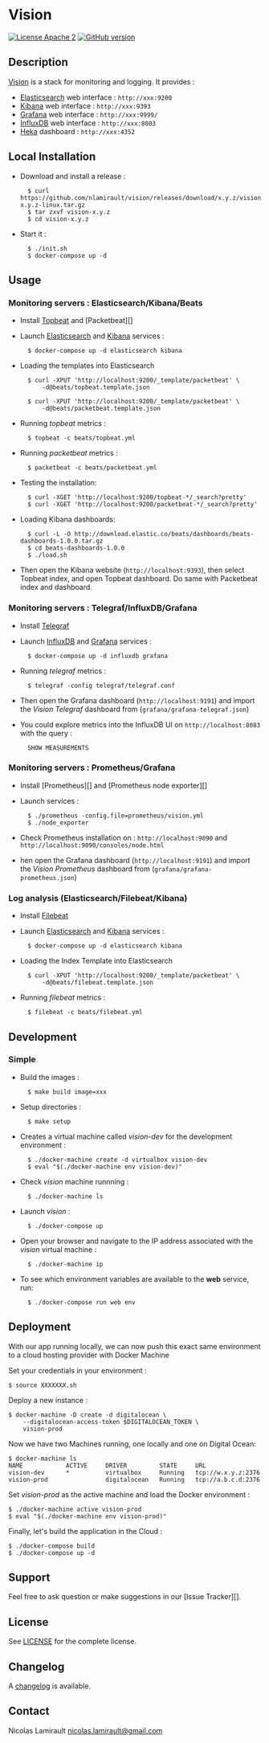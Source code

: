 # Vision

[![License Apache 2][badge-license]](LICENSE)
[![GitHub version](https://badge.fury.io/gh/nlamirault%2Fvision.svg)](https://badge.fury.io/gh/nlamirault%2Fvision)

## Description

[Vision][] is a stack for monitoring and logging. It provides :

* [Elasticsearch][] web interface : `http://xxx:9200`
* [Kibana][] web interface : `http://xxx:9393`
* [Grafana][] web interface : `http://xxx:9999/`
* [InfluxDB][] web interface : `http://xxx:8083`
* [Heka][] dashboard : `http://xxx:4352`

## Local Installation

* Download and install a release :

        $ curl https://github.com/nlamirault/vision/releases/download/x.y.z/vision-x.y.z-linux.tar.gz
        $ tar zxvf vision-x.y.z
        $ cd vision-x.y.z

* Start it :

        $ ./init.sh
        $ docker-compose up -d

## Usage

### Monitoring servers : Elasticsearch/Kibana/Beats

* Install [Topbeat][] and [Packetbeat][]

* Launch [Elasticsearch][] and [Kibana][] services :

        $ docker-compose up -d elasticsearch kibana

* Loading the templates into Elasticsearch

        $ curl -XPUT 'http://localhost:9200/_template/packetbeat' \
            -d@beats/topbeat.template.json

        $ curl -XPUT 'http://localhost:9200/_template/packetbeat' \
            -d@beats/packetbeat.template.json

* Running *topbeat* metrics :

        $ topbeat -c beats/topbeat.yml

* Running *packetbeat* metrics :

        $ packetbeat -c beats/packetbeat.yml

* Testing the installation:

        $ curl -XGET 'http://localhost:9200/topbeat-*/_search?pretty'
        $ curl -XGET 'http://localhost:9200/packetbeat-*/_search?pretty'

* Loading Kibana dashboards:

        $ curl -L -O http://download.elastic.co/beats/dashboards/beats-dashboards-1.0.0.tar.gz
        $ cd beats-dashboards-1.0.0
        $ ./load.sh

* Then open the Kibana website (`http://localhost:9393`), then select Topbeat index,
and open Topbeat dashboard. Do same with Packetbeat index and dashboard.


### Monitoring servers : Telegraf/InfluxDB/Grafana

* Install [Telegraf][]

* Launch [InfluxDB][] and [Grafana][] services :

        $ docker-compose up -d influxdb grafana

* Running *telegraf* metrics :

        $ telegraf -config telegraf/telegraf.conf

* Then open the Grafana dashboard (`http://localhost:9191`) and import the
   *Vision Telegraf* dashboard from (`grafana/grafana-telegraf.json`)

* You could explore metrics into the InfluxDB UI on `http://localhost:8083` with the query :

        SHOW MEASUREMENTS

### Monitoring servers : Prometheus/Grafana

* Install [Prometheus][] and [Prometheus node exporter][]

* Launch services :

        $ ./prometheus -config.file=prometheus/vision.yml
        $ ./node_exporter

* Check Prometheus installation on : `http://localhost:9090` and 
  `http://localhost:9090/consoles/node.html`

* hen open the Grafana dashboard (`http://localhost:9191`) and import the 
  *Vision Prometheus* dashboard from (`grafana/grafana-prometheus.json`)


### Log analysis (Elasticsearch/Filebeat/Kibana)

* Install [Filebeat][]

* Launch [Elasticsearch][] and [Kibana][] services :

        $ docker-compose up -d elasticsearch kibana

* Loading the Index Template into Elasticsearch

        $ curl -XPUT 'http://localhost:9200/_template/packetbeat' \
            -d@beats/filebeat.template.json

* Running *filebeat* metrics :

        $ filebeat -c beats/filebeat.yml


## Development

### Simple

* Build the images :

        $ make build image=xxx

* Setup directories :

        $ make setup

* Creates a virtual machine called *vision-dev* for the development environment :

        $ ./docker-machine create -d virtualbox vision-dev
        $ eval "$(./docker-machine env vision-dev)"

* Check *vision* machine runnning :

        $ ./docker-machine ls

* Launch *vision* :

        $ ./docker-compose up

* Open your browser and navigate to the IP address associated with the
*vision* virtual machine :

        $ ./docker-machine ip

* To see which environment variables are available to the **web** service,
run:

        $ ./docker-compose run web env


## Deployment

With our app running locally, we can now push this exact same environment
to a cloud hosting provider with Docker Machine

Set your credentials in your environment :

    $ source XXXXXXX.sh

Deploy a new instance :

    $ docker-machine -D create -d digitalocean \
        --digitalocean-access-token $DIGITALOCEAN_TOKEN \
        vision-prod

Now we have two Machines running, one locally and one on Digital Ocean:

    $ docker-machine ls
    NAME            ACTIVE     DRIVER         STATE     URL
    vision-dev      *          virtualbox     Running   tcp://w.x.y.z:2376
    vision-prod                digitalocean   Running   tcp://a.b.c.d:2376

Set *vision-prod* as the active machine and load the Docker environment :

    $ ./docker-machine active vision-prod
    $ eval "$(./docker-machine env vision-prod)"

Finally, let's build the application in the Cloud :

    $ ./docker-compose build
    $ ./docker-compose up -d



## Support

Feel free to ask question or make suggestions in our [Issue Tracker][].


## License

See [LICENSE](LICENSE) for the complete license.


## Changelog

A [changelog](ChangeLog.md) is available.


## Contact

Nicolas Lamirault <nicolas.lamirault@gmail.com>



[Vision]: https://github.com/nlamirault/vision

[badge-license]: https://img.shields.io/badge/license-Apache2-green.svg?style=flat

[Docker]: https://www.docker.io
[Docker documentation]: http://docs.docker.io
[Docker Machine]:https://github.com/docker/machine
[Docker Complete]: https://github.com/docker/compose

[Elasticsearch]: http://www.elasticsearch.org
[Kibana]: http://www.elasticsearch.org/overview/kibana/
[Topbeat]: https://www.elastic.co/downloads/beats/topbeat
[Filebeat]: https://www.elastic.co/downloads/beats/filebeat

[Grafana]: http://grafana.org/

[InfluxDB]: http://influxdb.com
[Telegraf]: https://github.com/influxdb/telegraf

[Heka]: http://hekad.readthedocs.org/en/latest/

[Virtualbox]: https://www.virtualbox.org
[Vagrant]: http://downloads.vagrantup.com
